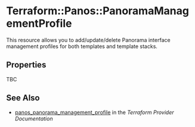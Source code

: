 # Terraform::Panos::PanoramaManagementProfile

This resource allows you to add/update/delete Panorama interface management profiles
for both templates and template stacks.

## Properties

TBC

## See Also

* [panos_panorama_management_profile](https://www.terraform.io/docs/providers/panos/r/panorama_management_profile.html) in the _Terraform Provider Documentation_